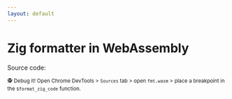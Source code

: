 ```yaml
---
layout: default
---
```

# Zig formatter in WebAssembly

<div>
  <p>
  Source code: <Anchor href="https://github.com/jackdbd/zigfmt-web" text="jackdbd/zigfmt-web" />
  </p>
</div>

<WebAssemblyDemo zigCode='const std = @import("std"); pub fn main() void { std.debug.warn("Hello World\n"); }' />

<small>🕵️ Debug it! Open Chrome DevTools > <code class="inline-code">Sources</code> tab > open <code class="inline-code">fmt.wasm</code> > place a breakpoint in the <code class="inline-code">$format_zig_code</code> function.</small>
